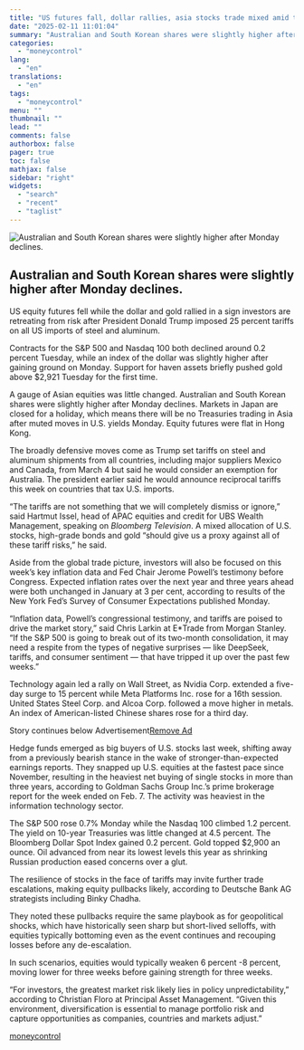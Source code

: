 ```yaml
---
title: "US futures fall, dollar rallies, asia stocks trade mixed amid tariff concerns"
date: "2025-02-11 11:01:04"
summary: "Australian and South Korean shares were slightly higher after Monday declines. US equity futures fell while the dollar and gold rallied in a sign investors are retreating from risk after President Donald Trump imposed 25 percent tariffs on all US imports of steel and aluminum.Contracts for the S&amp;P 500 and..."
categories:
  - "moneycontrol"
lang:
  - "en"
translations:
  - "en"
tags:
  - "moneycontrol"
menu: ""
thumbnail: ""
lead: ""
comments: false
authorbox: false
pager: true
toc: false
mathjax: false
sidebar: "right"
widgets:
  - "search"
  - "recent"
  - "taglist"
---
```


![Australian and South Korean shares were slightly higher after Monday declines.](//stat1.moneycontrol.com/mcnews//images/grey_bg.gif "Australian and South Korean shares were slightly higher after Monday declines.")

Australian and South Korean shares were slightly higher after Monday declines.
------------------------------------------------------------------------------

 

US equity futures fell while the dollar and gold rallied in a sign investors are retreating from risk after President Donald Trump imposed 25 percent tariffs on all US imports of steel and aluminum.

Contracts for the S&P 500 and Nasdaq 100 both declined around 0.2 percent Tuesday, while an index of the dollar was slightly higher after gaining ground on Monday. Support for haven assets briefly pushed gold above $2,921 Tuesday for the first time.

A gauge of Asian equities was little changed. Australian and South Korean shares were slightly higher after Monday declines. Markets in Japan are closed for a holiday, which means there will be no Treasuries trading in Asia after muted moves in U.S. yields Monday. Equity futures were flat in Hong Kong.

The broadly defensive moves come as Trump set tariffs on steel and aluminum shipments from all countries, including major suppliers Mexico and Canada, from March 4 but said he would consider an exemption for Australia. The president earlier said he would announce reciprocal tariffs this week on countries that tax U.S. imports.

“The tariffs are not something that we will completely dismiss or ignore,” said Hartmut Issel, head of APAC equities and credit for UBS Wealth Management, speaking on *Bloomberg Television*. A mixed allocation of U.S. stocks, high-grade bonds and gold “should give us a proxy against all of these tariff risks,” he said.

Aside from the global trade picture, investors will also be focused on this week’s key inflation data and Fed Chair Jerome Powell’s testimony before Congress. Expected inflation rates over the next year and three years ahead were both unchanged in January at 3 per cent, according to results of the New York Fed’s Survey of Consumer Expectations published Monday.

“Inflation data, Powell’s congressional testimony, and tariffs are poised to drive the market story,” said Chris Larkin at E\*Trade from Morgan Stanley. “If the S&P 500 is going to break out of its two-month consolidation, it may need a respite from the types of negative surprises — like DeepSeek, tariffs, and consumer sentiment — that have tripped it up over the past few weeks.”

Technology again led a rally on Wall Street, as Nvidia Corp. extended a five-day surge to 15 percent while Meta Platforms Inc. rose for a 16th session. United States Steel Corp. and Alcoa Corp. followed a move higher in metals. An index of American-listed Chinese shares rose for a third day.

Story continues below Advertisement[Remove Ad](https://www.moneycontrol.com/promos/pro.php)

Hedge funds emerged as big buyers of U.S. stocks last week, shifting away from a previously bearish stance in the wake of stronger-than-expected earnings reports. They snapped up U.S. equities at the fastest pace since November, resulting in the heaviest net buying of single stocks in more than three years, according to Goldman Sachs Group Inc.’s prime brokerage report for the week ended on Feb. 7. The activity was heaviest in the information technology sector.

The S&P 500 rose 0.7% Monday while the Nasdaq 100 climbed 1.2 percent. The yield on 10-year Treasuries was little changed at 4.5 percent. The Bloomberg Dollar Spot Index gained 0.2 percent. Gold topped $2,900 an ounce. Oil advanced from near its lowest levels this year as shrinking Russian production eased concerns over a glut.

The resilience of stocks in the face of tariffs may invite further trade escalations, making equity pullbacks likely, according to Deutsche Bank AG strategists including Binky Chadha.

They noted these pullbacks require the same playbook as for geopolitical shocks, which have historically seen sharp but short-lived selloffs, with equities typically bottoming even as the event continues and recouping losses before any de-escalation.

In such scenarios, equities would typically weaken 6 percent -8 percent, moving lower for three weeks before gaining strength for three weeks.

“For investors, the greatest market risk likely lies in policy unpredictability,” according to Christian Floro at Principal Asset Management. “Given this environment, diversification is essential to manage portfolio risk and capture opportunities as companies, countries and markets adjust.”

[moneycontrol](https://www.moneycontrol.com/news/business/us-futures-fall-dollar-rallies-asia-stocks-trade-mixed-amid-tariff-concerns-12936398.html)
